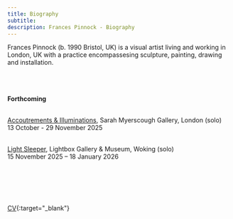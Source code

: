 ```yaml
---
title: Biography
subtitle: 
description: Frances Pinnock - Biography
---  
```

Frances Pinnock (b. 1990 Bristol, UK) is a visual artist living and working in London, UK with a practice encompassesing sculpture, painting, drawing and installation.  
<br/>  
<br/>  
  
**Forthcoming**  
<br/>  

[Accoutrements & Illuminations](https://www.sarahmyerscough.com/exhibitions/70-frances-pinnock-accoutrements-illuminations/), Sarah Myerscough Gallery, London   (solo)  
13 October - 29 November 2025  
<br/>  

[Light Sleeper](https://www.thelightbox.org.uk/whats-on/frances-pinnock-light-sleeper), Lightbox Gallery & Museum, Woking  (solo)  
15 November 2025 – 18 January 2026  
<br/>  
<br/>  
<br/>  


[CV](cv.pdf){:target="_blank"} 









   
 




 









  










 



  










 











